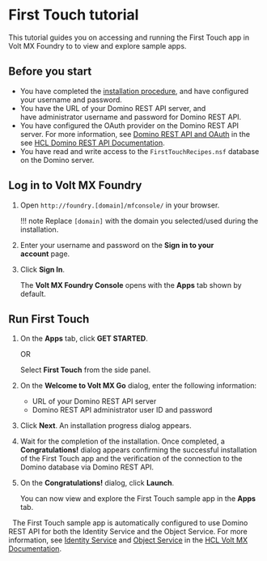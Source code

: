 # First Touch tutorial

This tutorial guides you on accessing and running the First Touch app in Volt MX Foundry to to view and explore sample apps. 

## Before you start

- You have completed the [installation procedure](installation.md), and have configured your username and password.
- You have the URL of your Domino REST API server, and have administrator username and password for Domino REST API.
- You have configured the OAuth provider on the Domino REST API server. For more information, see [Domino REST API and OAuth](https://opensource.hcltechsw.com/Domino-rest-api/references/security/authentication.html?h=oauth#domino-rest-api-and-oauth) in the see [HCL Domino REST API Documentation](https://opensource.hcltechsw.com/Domino-rest-api/index.html).
- You have read and write access to the `FirstTouchRecipes.nsf` database on the Domino server.

## Log in to Volt MX Foundry

1. Open `http://foundry.[domain]/mfconsole/` in your browser. 
    
    !!! note
        Replace `[domain]` with the domain you selected/used during the installation.  

2. Enter your username and password on the **Sign in to your account** page.
 
3. Click **Sign In**.  

   The **Volt MX Foundry Console** opens with the **Apps** tab shown by default. 

## Run First Touch

1. On the **Apps** tab, click **GET STARTED**.

    OR

    Select **First Touch** from the side panel. 

2. On the **Welcome to Volt MX Go** dialog, enter the following information:
    
    - URL of your Domino REST API server
    - Domino REST API administrator user ID and password

3. Click **Next**. An installation progress dialog appears. 

4. Wait for the completion of the installation. Once completed, a **Congratulations!** dialog appears confirming the successful installation of the First Touch app and the verification of the connection to the Domino database via Domino REST API. 
 
5. On the **Congratulations!** dialog, click **Launch**. 
    
   You can now view and explore the First Touch sample app in the **Apps** tab.  

 
The First Touch sample app is automatically configured to use Domino REST API for both the Identity Service and the Object Service. For more information, see [Identity Service](https://opensource.hcltechsw.com/volt-mx-docs/95/docs/documentation/Foundry/voltmx_foundry_user_guide/Content/Identity.html) and [Object Service](https://opensource.hcltechsw.com/volt-mx-docs/95/docs/documentation/Foundry/voltmx_foundry_user_guide/Content/Objectservices.html) in the [HCL Volt MX Documentation](https://opensource.hcltechsw.com/volt-mx-docs/95/docs/documentation/index.html). 